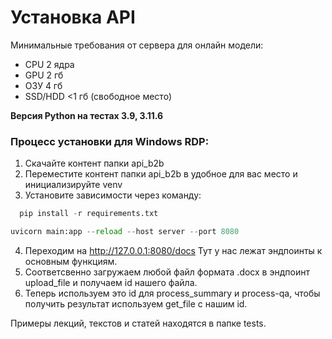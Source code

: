 # Установка API 
Минимальные требования от сервера для онлайн модели:
- CPU 2 ядра
- GPU 2 гб
- ОЗУ 4 гб
- SSD/HDD <1 гб (свободное место)

**Версия Python на тестах 3.9, 3.11.6**

### Процесс установки для Windows RDP:
1. Скачайте контент папки api_b2b
2. Переместите контент папки api_b2b в удобное для вас место и инициализируйте venv
3. Установите зависимости через команду:
```python
  pip install -r requirements.txt
```
```python
uvicorn main:app --reload --host server --port 8080
```
4. Переходим на http://127.0.0.1:8080/docs 
Тут у нас лежат эндпоинты к основным функциям. 
5. Соответсвенно загружаем любой файл формата .docx в эндпоинт upload_file и получаем id нашего файла.
6. Теперь используем это id для process_summary и process-qa, чтобы получить результат используем get_file с нашим id.

Примеры лекций, текстов и статей находятся в папке tests.